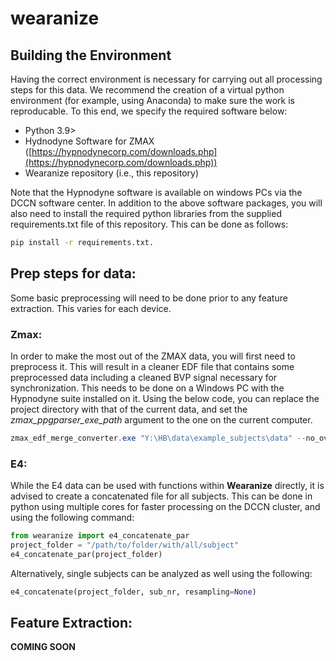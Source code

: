 # wearanize

## Building the Environment

Having the correct environment is necessary for carrying out all processing steps for this data. We recommend the creation of a virtual python environment (for example, using Anaconda) to make sure the work is reproducable. To this end, we specify the required software below:

- Python 3.9>
- Hydnodyne Software for ZMAX ([https://hypnodynecorp.com/downloads.php](https://hypnodynecorp.com/downloads.php))
- Wearanize repository (i.e., this repository)

Note that the Hypnodyne software is available on windows PCs via the DCCN software center. In addition to the above software packages, you will also need to install the required python libraries from the supplied requirements.txt file of this repository. This can be done as follows:

```bash
pip install -r requirements.txt.
```

## Prep steps for data:

Some basic preprocessing will need to be done prior to any feature extraction. This varies for each device.

### Zmax:

In order to make the most out of the ZMAX data, you will first need to preprocess it. This will result in a cleaner EDF file that contains some preprocessed data including a cleaned BVP signal necessary for synchronization. This needs to be done on a Windows PC with the Hypnodyne suite installed on it. Using the below code, you can replace the project directory with that of the current data, and set the *zmax_ppgparser_exe_path* argument to the one on the current computer. 

```powershell
zmax_edf_merge_converter.exe "Y:\HB\data\example_subjects\data" --no_overwrite --temp_file_postfix="_TEMP_" --zipfile_match_string="_wrb_zmx_" --zipfile_nonmatch_string="_merged|_raw| - empty|_TEMP_" --exclude_empty_channels --zmax_lite --read_zip --write_zip --zmax_ppgparser --zmax_ppgparser_exe_path="C:\Program Files (x86)\Hypnodyne\ZMax_2022\PPGParser.exe" --zmax_ppgparser_timeout=1000
```

### E4:

While the E4 data can be used with functions within **Wearanize** directly, it is advised to create a concatenated file for all subjects. This can be done in python using multiple cores for faster processing on the DCCN cluster, and using the following command:

```python
from wearanize import e4_concatenate_par
project_folder = "/path/to/folder/with/all/subject"
e4_concatenate_par(project_folder)
```

Alternatively, single subjects can be analyzed as well using the following:

```python
e4_concatenate(project_folder, sub_nr, resampling=None)
```

## Feature Extraction:

**COMING SOON**
